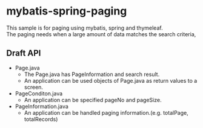 # mybatis-spring-paging
This sample is for paging using mybatis, spring and thymeleaf.  
The paging needs when a large amount of data matches the search criteria,  

## Draft API

- Page.java
  - The Page.java has PageInformation and search result.  
  - An application can be used objects of Page.java as return values to a screen. 
- PageConditon.java  
  - An application can be specified pageNo and pageSize.
- PageInformation.java
  - An application can be handled paging information.(e.g. totalPage, totalRecords)
